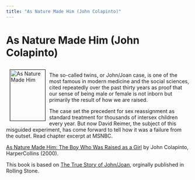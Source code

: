```yaml
---
title: "As Nature Made Him (John Colapinto)"
---
```


# As Nature Made Him (John Colapinto)

<p><A HREF="http://www.amazon.com/exec/obidos/ISBN%3D0060192119/intersexsocietyo/"><IMG SRC="/img/books/colapinto.jpg" ALT="As Nature Made Him" border=1 HEIGHT="140" WIDTH="96" align="left" hspace=10 vspace=10></a>  <br />
The so-called twins, or John/Joan case, is one of the most famous in modern medicine and the social sciences, cited repeatedly over the past thirty years as proof that our sense of being male or female is not inborn but primarily the result of how we are raised.  <br />
<!--break--></p>


<p>The case set the precedent for sex reassignment as standard treatment for thousands of intersex children every year. But now David Reimer, the subject of this misguided experiment, has come forward to tell how it was a failure from the outset. Read chapter excerpt at <span class="caps">MSNBC</span>.  </p>

<p><A HREF="http://www.amazon.com/exec/obidos/ISBN%3D0060192119/intersexsocietyo/">As Nature Made Him: The Boy Who Was Raised as a Girl</A> by John Colapinto, HarperCollins (2000).  </p>

<p>This book is based on <a href="http://www.pfc.org.uk/news/1998/johnjoan.htm">The True Story of John/Joan</a>, orginally published in Rolling Stone.</p>